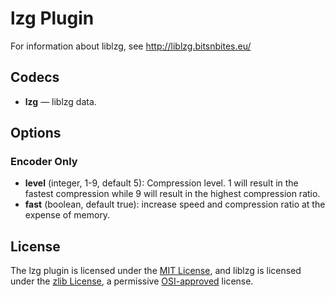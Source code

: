 # lzg Plugin #

For information about liblzg, see http://liblzg.bitsnbites.eu/

## Codecs ##

- **lzg** — liblzg data.

## Options ##

### Encoder Only ###

- **level** (integer, 1-9, default 5): Compression level.  1 will
   result in the fastest compression while 9 will result in the
   highest compression ratio.
- **fast** (boolean, default true): increase speed and compression
  ratio at the expense of memory.

## License ##

The lzg plugin is licensed under the [MIT
License](http://opensource.org/licenses/MIT), and liblzg is licensed
under the [zlib License](http://www.gzip.org/zlib/zlib_license.html),
a permissive [OSI-approved](http://opensource.org/licenses/Zlib)
license.